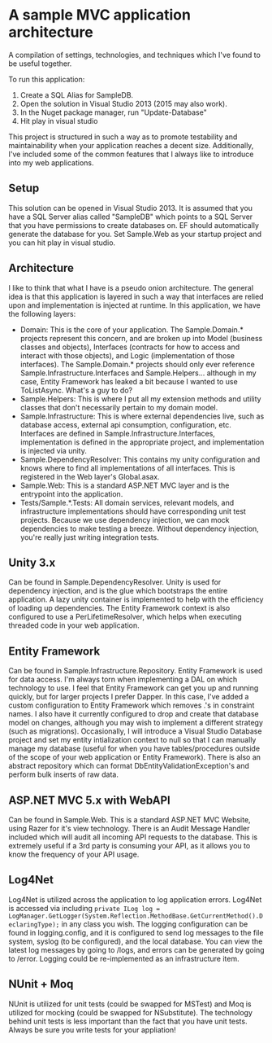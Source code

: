 # A sample MVC application architecture
A compilation of settings, technologies, and techniques which I've found to be useful together.

To run this application: 

1. Create a SQL Alias for SampleDB.
2. Open the solution in Visual Studio 2013 (2015 may also work).  
3. In the Nuget package manager, run "Update-Database"
4. Hit play in visual studio

This project is structured in such a way as to promote testability and maintainability when your application reaches a decent size.  Additionally, I've included some of the common features that I always like to introduce into my web applications.

Setup
----
This solution can be opened in Visual Studio 2013.  It is assumed that you have a SQL Server alias called "SampleDB" which points to a SQL Server that you have permissions to create databases on.  EF should automatically generate the database for you.  Set Sample.Web as your startup project and you can hit play in visual studio.

Architecture
----
I like to think that what I have is a pseudo onion architecture. The general idea is that this application is layered in such a way that interfaces are relied upon and implementation is injected at runtime.  In this application, we have the following layers:
* Domain: This is the core of your application.  The Sample.Domain.* projects represent this concern, and are broken up into Model (business classes and objects), Interfaces (contracts for how to access and interact with those objects), and Logic (implementation of those interfaces).  The Sample.Domain.* projects should only ever reference Sample.Infrastructure.Interfaces and Sample.Helpers... although in my case, Entity Framework has leaked a bit because I wanted to use ToListAsync.  What's a guy to do?
* Sample.Helpers: This is where I put all my extension methods and utility classes that don't necessarily pertain to my domain model.
* Sample.Infrastructure: This is where external dependencies live, such as database access, external api consumption, configuration, etc.  Interfaces are defined in Sample.Infrastructure.Interfaces, implementation is defined in the appropriate project, and implementation is injected via unity.
* Sample.DependencyResolver: This contains my unity configuration and knows where to find all implementations of all interfaces.  This is registered in the Web layer's Global.asax.
* Sample.Web: This is a standard ASP.NET MVC layer and is the entrypoint into the application.
* Tests/Sample.*.Tests: All domain services, relevant models, and infrastructure implementations should have corresponding unit test projects.  Because we use dependency injection, we can mock dependencies to make testing a breeze.  Without dependency injection, you're really just writing integration tests.

Unity 3.x
----
Can be found in Sample.DependencyResolver.  Unity is used for dependency injection, and is the glue which bootstraps the entire application.  A lazy unity container is implemented to help with the efficiency of loading up dependencies.  The Entity Framework context is also configured to use a PerLifetimeResolver, which helps when executing threaded code in your web application.

Entity Framework
----
Can be found in Sample.Infrastructure.Repository.  Entity Framework is used for data access.  I'm always torn when implementing a DAL on which technology to use.  I feel that Entity Framework can get you up and running quickly, but for larger projects I prefer Dapper.  In this case, I've added a custom configuration to Entity Framework which removes .'s in constraint names.  I also have it currently configured to drop and create that database model on changes, although you may wish to implement a different strategy (such as migrations).  Occasionally, I will introduce a Visual Studio Database project and set my entity intialization context to null so that I can manually manage my database (useful for when you have tables/procedures outside of the scope of your web application or Entity Framework).  There is also an abstract repository which can format DbEntityValidationException's and perform bulk inserts of raw data.

ASP.NET MVC 5.x with WebAPI
----
Can be found in Sample.Web.  This is a standard ASP.NET MVC Website, using Razer for it's view technology.  There is an Audit Message Handler included which will audit all incoming API requests to the database.  This is extremely useful if a 3rd party is consuming your API, as it allows you to know the frequency of your API usage.

Log4Net
----
Log4Net is utilized across the application to log application errors.  Log4Net is accessed via including ```private ILog log = LogManager.GetLogger(System.Reflection.MethodBase.GetCurrentMethod().DeclaringType);``` in any class you wish.  The logging configuration can be found in logging.config, and it is configured to send log messages to the file system, syslog (to be configured), and the local database.  You can view the latest log messages by going to /logs, and errors can be generated by going to /error.  Logging could be re-implemented as an infrastructure item.

NUnit + Moq
----
NUnit is utilized for unit tests (could be swapped for MSTest) and Moq is utilized for mocking (could be swapped for NSubstitute).  The technology behind unit tests is less important than the fact that you have unit tests.  Always be sure you write tests for your appliation!
